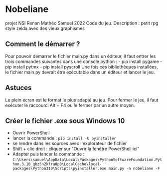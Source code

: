 # Nobeliane
projet NSI Renan Mathéo Samuel 2022
Code du jeu. 
Description : petit rpg style zelda avec des vieux graphismes
## Comment le démarrer ?
Pour pouvoir démarrer le fichier main.py dans un éditeur, il faut entrer les trois commandes suivantes dans une console python :
	- pip install pygame
	- pip install pytmx
	- pip install pyscroll
Une fois ces bibliothèques installées, le fichier main.py devrait être exécutable dans un éditeur et lancer le jeu.


## Astuces
Le plein écran est le format le plus adapté au jeu.
Pour fermer le jeu, il faut exécuter le raccourci Alt + F4 ou le fermer par un autre moyen.


## Créer le fichier .exe sous Windows 10
- Ouvrir PowerShell
- lancer la commande : `pip install -U pyinstaller`
- se rendre dans les sources avec l'explorateur de fichier
- Shift + clic droit : cliquer sur "Ouvrir la fenêtre PowerShell ici"
- Adapter puis lancer la commande : `C:\Users\samuel\AppData\Local\Packages\PythonSoftwareFoundation.Python.3.10_qbz5n2kfra8p0\LocalCache\local-packages\Python310\Scripts\pyinstaller.exe main.py -n nobeliane -F`
